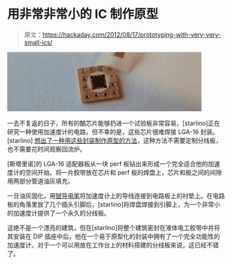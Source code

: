 # 用非常非常小的 IC 制作原型

> 原文：<https://hackaday.com/2012/08/17/prototyping-with-very-very-small-ics/>

[![](img/0dad855c4766e8d330426923870e5bcf.png "IC")](http://hackaday.com/wp-content/uploads/2012/08/ic.jpg)

一去不复返的日子，所有的酷芯片能够扔进一个试验板非常容易。[starlino]正在研究一种使用加速度计的电路，但不幸的是，这些芯片很难焊接 LGA-16 封装。[starlino] [想出了一种用这些封装制作原型的方法](http://www.starlino.com/reverse_surface_mount.html)，这种方法不需要定制分线板，也不需要花时间观察回流炉。

[斯塔里诺]的 LGA-16 适配器板从一块 perf 板钻出来形成一个完全适合他的加速度计的空间开始。将一片胶带放在芯片和 perf 板的焊盘上，芯片和板之间的间隙用两部分管道油灰填充。

一旦油灰固化，用[银导电笔](http://store.caig.com/s.nl/sc.2/category.174/.f)将加速度计上的导线连接到电路板上的衬垫上。在电路板的角落里放了几个插头引脚后，[starlino]将焊盘焊接到引脚上，为一个非常小的加速度计提供了一个永久的分线板。

这绝不是一个漂亮的建筑，但在[starlino]将整个建筑密封在液体电工胶带中并将其安装在 DIP 插座中后，他在一个易于原型化的封装中拥有了一个完全功能性的加速度计。对于一个可以用放在工作台上的材料搭建的分线板来说，这已经不错了。